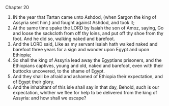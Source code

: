 

Chapter 20

1. IN the year that Tartan came unto Ashdod, (when Sargon the king of Assyria sent him,) and fought against Ashdod, and took it;
2. At the same time spake the LORD by Isaiah the son of Amoz, saying, Go and loose the sackcloth from off thy loins, and put off thy shoe from thy foot.  And he did so, walking naked and barefoot.
3. And the LORD said, Like as my servant Isaiah hath walked naked and barefoot three years for a sign and wonder upon Egypt and upon Ethiopia;
4. So shall the king of Assyria lead away the Egyptians prisoners, and the Ethiopians captives, young and old, naked and barefoot, even with their buttocks uncovered, to the shame of Egypt.
5. And they shall be afraid and ashamed of Ethiopia their expectation, and of Egypt their glory.
6. And the inhabitant of this isle shall say in that day, Behold, such is our expectation, whither we flee for help to be delivered from the king of Assyria: and how shall we escape?
